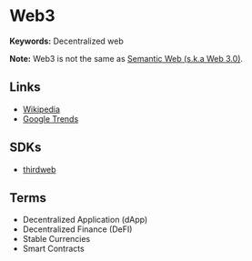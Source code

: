 # Web3

<!--
https://github.com/dabit3/full-stack-web3
https://learn.figment.io/pathways
https://github.com/yieldgate/yieldgate
-->

**Keywords:** Decentralized web

**Note:** Web3 is not the same as [Semantic Web (s.k.a Web 3.0)](https://en.wikipedia.org/wiki/Semantic_Web).

## Links

- [Wikipedia](https://en.wikipedia.org/wiki/Web3)
- [Google Trends](https://trends.google.com/trends/explore?date=all&q=web3)

## SDKs

- [thirdweb](https://thirdweb.com/)

## Terms

- Decentralized Application (dApp)
- Decentralized Finance (DeFI)
- Stable Currencies
- Smart Contracts
